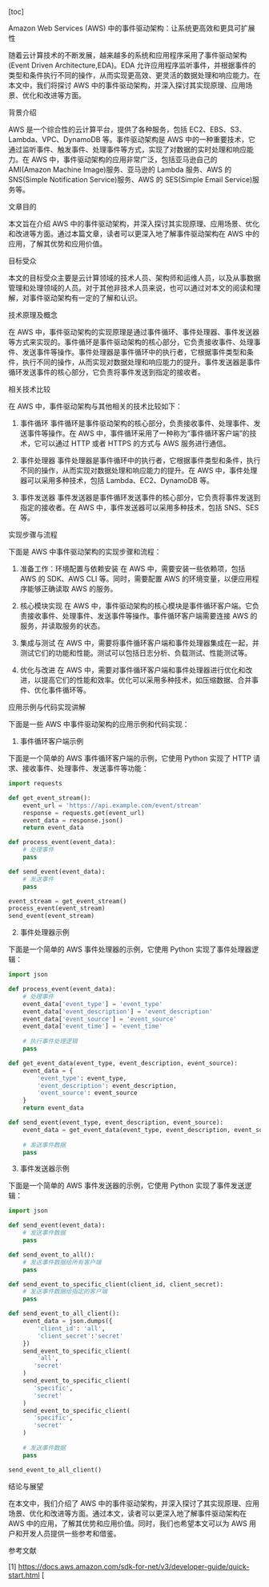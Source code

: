 
[toc]                    
                
                
Amazon Web Services (AWS) 中的事件驱动架构：让系统更高效和更具可扩展性

随着云计算技术的不断发展，越来越多的系统和应用程序采用了事件驱动架构(Event Driven Architecture,EDA)。EDA 允许应用程序监听事件，并根据事件的类型和条件执行不同的操作，从而实现更高效、更灵活的数据处理和响应能力。在本文中，我们将探讨 AWS 中的事件驱动架构，并深入探讨其实现原理、应用场景、优化和改进等方面。

背景介绍

AWS 是一个综合性的云计算平台，提供了各种服务，包括 EC2、EBS、S3、Lambda、VPC、DynamoDB 等。事件驱动架构是 AWS 中的一种重要技术，它通过监听事件、触发事件、处理事件等方式，实现了对数据的实时处理和响应能力。在 AWS 中，事件驱动架构的应用非常广泛，包括亚马逊自己的 AMI(Amazon Machine Image)服务、亚马逊的 Lambda 服务、AWS 的 SNS(Simple Notification Service)服务、AWS 的 SES(Simple Email Service)服务等。

文章目的

本文旨在介绍 AWS 中的事件驱动架构，并深入探讨其实现原理、应用场景、优化和改进等方面。通过本篇文章，读者可以更深入地了解事件驱动架构在 AWS 中的应用，了解其优势和应用价值。

目标受众

本文的目标受众主要是云计算领域的技术人员、架构师和运维人员，以及从事数据管理和处理领域的人员。对于其他非技术人员来说，也可以通过对本文的阅读和理解，对事件驱动架构有一定的了解和认识。

技术原理及概念

在 AWS 中，事件驱动架构的实现原理是通过事件循环、事件处理器、事件发送器等方式来实现的。事件循环是事件驱动架构的核心部分，它负责接收事件、处理事件、发送事件等操作。事件处理器是事件循环中的执行者，它根据事件类型和条件，执行不同的操作，从而实现对数据处理和响应能力的提升。事件发送器是事件循环发送事件的核心部分，它负责将事件发送到指定的接收者。

相关技术比较

在 AWS 中，事件驱动架构与其他相关的技术比较如下：

1. 事件循环
事件循环是事件驱动架构的核心部分，负责接收事件、处理事件、发送事件等操作。在 AWS 中，事件循环采用了一种称为“事件循环客户端”的技术，它可以通过 HTTP 或者 HTTPS 的方式与 AWS 服务进行通信。

2. 事件处理器
事件处理器是事件循环中的执行者，它根据事件类型和条件，执行不同的操作，从而实现对数据处理和响应能力的提升。在 AWS 中，事件处理器可以采用多种技术，包括 Lambda、EC2、DynamoDB 等。

3. 事件发送器
事件发送器是事件循环发送事件的核心部分，它负责将事件发送到指定的接收者。在 AWS 中，事件发送器可以采用多种技术，包括 SNS、SES 等。

实现步骤与流程

下面是 AWS 中事件驱动架构的实现步骤和流程：

1. 准备工作：环境配置与依赖安装
在 AWS 中，需要安装一些依赖项，包括 AWS 的 SDK、AWS CLI 等。同时，需要配置 AWS 的环境变量，以便应用程序能够正确读取 AWS 的服务。

2. 核心模块实现
在 AWS 中，事件驱动架构的核心模块是事件循环客户端。它负责接收事件、处理事件、发送事件等操作。事件循环客户端需要连接 AWS 的服务，并读取服务的状态。

3. 集成与测试
在 AWS 中，需要将事件循环客户端和事件处理器集成在一起，并测试它们的功能和性能。测试可以包括日志分析、负载测试、性能测试等。

4. 优化与改进
在 AWS 中，需要对事件循环客户端和事件处理器进行优化和改进，以提高它们的性能和效率。优化可以采用多种技术，如压缩数据、合并事件、优化事件循环等。

应用示例与代码实现讲解

下面是一些 AWS 中事件驱动架构的应用示例和代码实现：

1. 事件循环客户端示例

下面是一个简单的 AWS 事件循环客户端的示例，它使用 Python 实现了 HTTP 请求、接收事件、处理事件、发送事件等功能：

```python
import requests

def get_event_stream():
    event_url = 'https://api.example.com/event/stream'
    response = requests.get(event_url)
    event_data = response.json()
    return event_data

def process_event(event_data):
    # 处理事件
    pass

def send_event(event_data):
    # 发送事件
    pass

event_stream = get_event_stream()
process_event(event_stream)
send_event(event_stream)
```

2. 事件处理器示例

下面是一个简单的 AWS 事件处理器的示例，它使用 Python 实现了事件处理器逻辑：

```python
import json

def process_event(event_data):
    # 处理事件
    event_data['event_type'] = 'event_type'
    event_data['event_description'] = 'event_description'
    event_data['event_source'] = 'event_source'
    event_data['event_time'] = 'event_time'
    
    # 执行事件处理逻辑
    pass

def get_event_data(event_type, event_description, event_source):
    event_data = {
        'event_type': event_type,
        'event_description': event_description,
        'event_source': event_source
    }
    return event_data

def send_event(event_type, event_description, event_source):
    event_data = get_event_data(event_type, event_description, event_source)
    
    # 发送事件数据
    pass
```

3. 事件发送器示例

下面是一个简单的 AWS 事件发送器的示例，它使用 Python 实现了事件发送逻辑：

```python
import json

def send_event(event_data):
    # 发送事件数据
    pass

def send_event_to_all():
    # 发送事件数据给所有客户端
    pass

def send_event_to_specific_client(client_id, client_secret):
    # 发送事件数据给指定的客户端
    pass

def send_event_to_all_client():
    event_data = json.dumps({
        'client_id': 'all',
        'client_secret':'secret'
    })
    send_event_to_specific_client(
        'all',
       'secret'
    )
    send_event_to_specific_client(
       'specific',
       'secret'
    )
    send_event_to_specific_client(
       'specific',
       'secret'
    )
    
    # 发送事件数据
    pass

send_event_to_all_client()
```

结论与展望

在本文中，我们介绍了 AWS 中的事件驱动架构，并深入探讨了其实现原理、应用场景、优化和改进等方面。通过本文，读者可以更深入地了解事件驱动架构在 AWS 中的应用，了解其优势和应用价值。同时，我们也希望本文可以为 AWS 用户和开发人员提供一些参考和借鉴。

参考文献

[1] <https://docs.aws.amazon.com/sdk-for-net/v3/developer-guide/quick-start.html>
[

